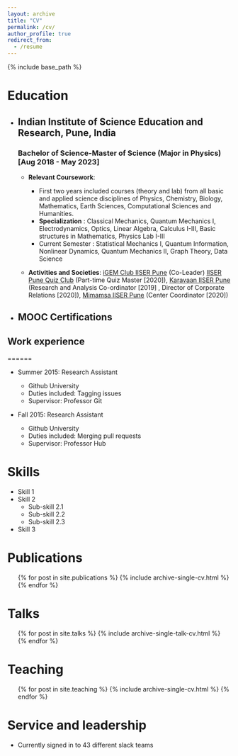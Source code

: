 ```yaml
---
layout: archive
title: "CV"
permalink: /cv/
author_profile: true
redirect_from:
  - /resume
---
```


{% include base_path %}

# Education

- ## Indian Institute of Science Education and Research, Pune, India

  ### Bachelor of Science-Master of Science (Major in Physics) [Aug 2018 - May 2023]

  - **Relevant Coursework**: 
    - First two years included courses (theory and lab) from all basic and applied science disciplines of Physics, Chemistry, Biology, Mathematics, Earth Sciences, Computational Sciences and Humanities. 
    - **Specialization** : Classical Mechanics, Quantum Mechanics I, Electrodynamics, Optics, Linear Algebra, Calculus I-III, Basic structures in Mathematics, Physics Lab I-III
    - Current Semester : Statistical Mechanics I, Quantum Information, Nonlinear Dynamics, Quantum Mechanics II, Graph Theory, Data Science

  - **Activities and Societies**: [iGEM Club IISER Pune](https://sites.google.com/sac.iiserpune.ac.in/igem-iiserp) (Co-Leader)  [IISER Pune Quiz Club](https://sites.google.com/sac.iiserpune.ac.in/quiz/our-team) (Part-time Quiz Master [2020]), [Karavaan IISER Pune](https://www.karavaan.org/) (Research and Analysis Co-ordinator [2019] , Director of Corporate Relations [2020]), [Mimamsa IISER Pune](http://mimamsa.iiserpune.ac.in/) (Center Coordinator [2020])

- ## MOOC Certifications


## Work experience
======
* Summer 2015: Research Assistant
  * Github University
  * Duties included: Tagging issues
  * Supervisor: Professor Git

* Fall 2015: Research Assistant
  * Github University
  * Duties included: Merging pull requests
  * Supervisor: Professor Hub
  
Skills
======
* Skill 1
* Skill 2
  * Sub-skill 2.1
  * Sub-skill 2.2
  * Sub-skill 2.3
* Skill 3

Publications
======
  <ul>{% for post in site.publications %}
    {% include archive-single-cv.html %}
  {% endfor %}</ul>
  
Talks
======
  <ul>{% for post in site.talks %}
    {% include archive-single-talk-cv.html %}
  {% endfor %}</ul>
  
Teaching
======
  <ul>{% for post in site.teaching %}
    {% include archive-single-cv.html %}
  {% endfor %}</ul>
  
Service and leadership
======
* Currently signed in to 43 different slack teams
